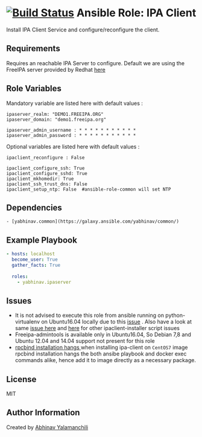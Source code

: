 [![Build Status](https://travis-ci.org/yabhinav/ansible-role-ipaclient.svg?branch=master)](https://travis-ci.org/yabhinav/ansible-role-ipaclient)
Ansible Role: IPA Client
========================

Install IPA Client Service and configure/reconfigure the client.


Requirements
------------
Requires an reachable IPA Server to configure. Default we are using the FreeIPA server provided by Redhat [here](http://www.freeipa.org/page/Demo)


Role Variables
--------------
Mandatory variable are listed here with default values :

	ipaserver_realm: "DEMO1.FREEIPA.ORG"
	ipaserver_domain: "demo1.freeipa.org"

	ipaserver_admin_username : * * * * * * * * * * * 
	ipaserver_admin_password : * * * * * * * * * * * 


Optional variables are listed here with default values :

	ipaclient_reconfigure : False 

	ipaclient_configure_ssh: True
	ipaclient_configure_sshd: True
	ipaclient_mkhomedir: True
	ipaclient_ssh_trust_dns: False
	ipaclient_setup_ntp: False  #ansible-role-common will set NTP


Dependencies
------------

	- [yabhinav.common](https://galaxy.ansible.com/yabhinav/common/)


Example Playbook
----------------

```yaml
- hosts: localhost
  become_user: True
  gather_facts: True
  
  roles:
    - yabhinav.ipaserver
```

Issues
------

- It is not advised to execute this role from ansible running on python-virtualenv on Ubuntu16.04 locally due to this [issue](https://github.com/pypa/virtualenv/issues/1022) . Also have a look at same [issue here](https://github.com/ansible/ansible/issues/21691) and [here](https://bugs.launchpad.net/ubuntu/+source/freeipa) for other ipaclient-installer script issues
- Freeipa-admintools is available only in Ubuntu16.04, So Debian 7,8 and Ubuntu 12.04 and 14.04 support not present for this role
- [rpcbind installation hangs ](https://github.com/yabhinav/docker-ansible-images/issues/4) when installing ipa-client on `CentOS7` image rpcbind installation  hangs the both ansibe playbook and docker exec  commands alike, hence add it to image directly as a necessary package.


License
-------

MIT


Author Information
------------------

Created by [Abhinav Yalamanchili](https://yabhinav.github.com)
